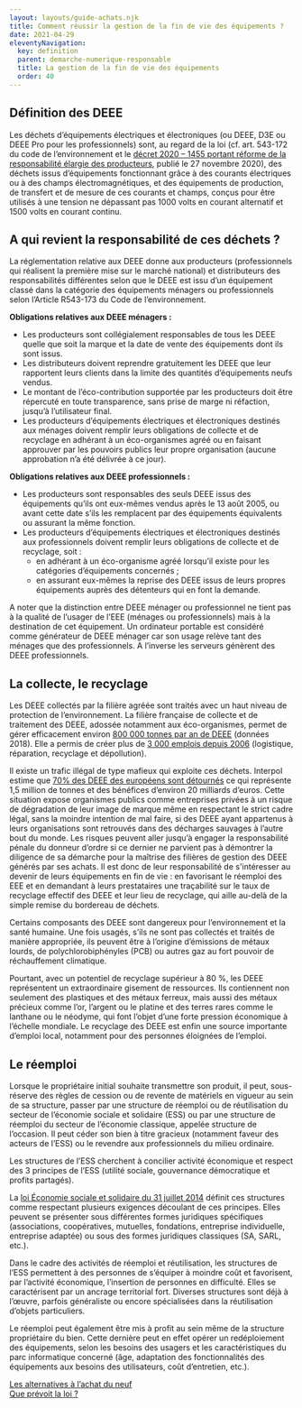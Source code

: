 ```yaml
---
layout: layouts/guide-achats.njk
title: Comment réussir la gestion de la fin de vie des équipements ?
date: 2021-04-29
eleventyNavigation:
  key: definition
  parent: demarche-numerique-responsable
  title: La gestion de la fin de vie des équipements
  order: 40
---
```


## Définition des DEEE

Les déchets d’équipements électriques et électroniques (ou DEEE, D3E ou DEEE Pro pour les professionnels) sont, au regard de la loi (cf. art. 543-172 du code de l’environnement et le [décret 2020 – 1455 portant réforme de la responsabilité élargie des producteurs](https://www.legifrance.gouv.fr/jorf/id/JORFTEXT000042575740), publié le 27 novembre 2020), des déchets issus d’équipements fonctionnant grâce à des courants électriques ou à des champs électromagnétiques, et des équipements de production, de transfert et de mesure de ces courants et champs, conçus pour être utilisés à une tension ne dépassant pas 1000 volts en courant alternatif et 1500 volts en courant continu.

## A qui revient la responsabilité de ces déchets ?

La réglementation relative aux DEEE donne aux producteurs (professionnels qui réalisent la première mise sur le marché national) et distributeurs des responsabilités différentes selon que le DEEE est issu d’un équipement classé dans la catégorie des équipements ménagers ou professionnels selon l’Article R543-173 du Code de l’environnement.

**Obligations relatives aux DEEE ménagers :**

*	Les producteurs sont collégialement responsables de tous les DEEE quelle que soit la marque et la date de vente des équipements dont ils sont issus.
*	Les distributeurs doivent reprendre gratuitement les DEEE que leur rapportent leurs clients dans la limite des quantités d’équipements neufs vendus.
*	Le montant de l’éco-contribution supportée par les producteurs doit être répercuté en toute transparence, sans prise de marge ni réfaction, jusqu’à l’utilisateur final.
*	Les producteurs d’équipements électriques et électroniques destinés aux ménages doivent remplir leurs obligations de collecte et de recyclage en adhérant à un éco-organismes agréé ou en faisant approuver par les pouvoirs publics leur propre organisation (aucune approbation n’a été délivrée à ce jour).

**Obligations relatives aux DEEE professionnels :**

*	Les producteurs sont responsables des seuls DEEE issus des équipements qu’ils ont eux-mêmes vendus après le 13 août 2005, ou avant cette date s’ils les remplacent par des équipements équivalents ou assurant la même fonction.
*	Les producteurs d’équipements électriques et électroniques destinés aux professionnels doivent remplir leurs obligations de collecte et de recyclage, soit :
    * en adhérant à un éco-organisme agréé lorsqu’il existe pour les catégories d’équipements concernés ;
    * en assurant eux-mêmes la reprise des DEEE issus de leurs propres équipements auprès des détenteurs qui en font la demande.

A noter que la distinction entre DEEE ménager ou professionnel ne tient pas à la qualité de l’usager de l’EEE (ménages ou professionnels) mais à la destination de cet équipement. Un ordinateur portable est considéré comme générateur de DEEE ménager car son usage relève tant des ménages que des professionnels. A l’inverse les serveurs génèrent des DEEE professionnels.

## La collecte, le recyclage

Les DEEE collectés par la filière agréée sont traités avec un haut niveau de protection de l’environnement. La filière française de collecte et de traitement des DEEE, adossée notamment aux éco-organismes, permet de gérer efficacement environ [800 000 tonnes par an de DEEE](https://www.ademe.fr/rapport-annuel-registre-dechets-dequipements-electriques-electroniques-donnees-2018) (données 2018). Elle a permis de créer plus de [3 000 emplois depuis 2006](https://www.ecologie.gouv.fr/dechets-dequipements-electriques-et-electroniques) (logistique, réparation, recyclage et dépollution).

Il existe un trafic illégal de type mafieux qui exploite ces déchets. Interpol estime que [70% des DEEE des européens sont détournés](https://www.sciencesetavenir.fr/nature-environnement/ou-vont-nos-vieux-ordinateurs_16345) ce qui représente 1,5 million de tonnes et des bénéfices d’environ 20 milliards d’euros. Cette situation expose organismes publics comme entreprises privées à un risque de dégradation de leur image de marque même en respectant le strict cadre légal, sans la moindre intention de mal faire, si des DEEE ayant appartenus à leurs organisations sont retrouvés dans des décharges sauvages à l’autre bout du monde. Les risques peuvent aller jusqu’à engager la responsabilité pénale du donneur d’ordre si ce dernier ne parvient pas à démontrer la diligence de sa démarche pour la maîtrise des filières de gestion des DEEE générés par ses achats. Il est donc de leur responsabilité de s'intéresser au devenir de leurs équipements en fin de vie : en favorisant le réemploi des EEE et en demandant à leurs prestataires une traçabilité sur le taux de recyclage effectif des DEEE et leur lieu de recyclage, qui aille au-delà de la simple remise du bordereau de déchets.

Certains composants des DEEE sont dangereux pour l’environnement et la santé humaine. Une fois usagés, s’ils ne sont pas collectés et traités de manière appropriée, ils peuvent être à l’origine d’émissions de métaux lourds, de polychlorobiphényles (PCB) ou autres gaz au fort pouvoir de réchauffement climatique.

Pourtant, avec un potentiel de recyclage supérieur à 80 %, les DEEE représentent un extraordinaire gisement de ressources. Ils contiennent non seulement des plastiques et des métaux ferreux, mais aussi des métaux précieux comme l’or, l’argent ou le platine et des terres rares comme le lanthane ou le néodyme, qui font l’objet d’une forte pression économique à l’échelle mondiale.
Le recyclage des DEEE est enfin une source importante d’emploi local, notamment pour des personnes éloignées de l’emploi. 

## Le réemploi

Lorsque le propriétaire initial souhaite transmettre son produit, il peut, sous-réserve des règles de cession ou de revente de matériels en vigueur au sein de sa structure, passer par une structure de réemploi ou de réutilisation du secteur de l’économie sociale et solidaire (ESS) ou par une structure de réemploi du secteur de l’économie classique, appelée structure de l’occasion. Il peut céder son bien à titre gracieux (notamment faveur des acteurs de l’ESS) ou le revendre aux professionnels du milieu ordinaire.

Les structures de l’ESS cherchent à concilier activité économique et respect des 3 principes de l’ESS (utilité sociale, gouvernance démocratique et profits partagés). 

La [loi Économie sociale et solidaire du 31 juillet 2014](https://www.legifrance.gouv.fr/loda/id/JORFTEXT000029313296/2020-12-07/) définit ces structures comme respectant plusieurs exigences découlant de ces principes. Elles peuvent se présenter sous différentes formes juridiques spécifiques (associations, coopératives, mutuelles, fondations, entreprise individuelle, entreprise adaptée) ou sous des formes juridiques classiques (SA, SARL, etc.). 

Dans le cadre des activités de réemploi et réutilisation, les structures de l’ESS permettent à des personnes de s’équiper à moindre coût et favorisent, par l’activité économique, l’insertion de personnes en difficulté. Elles se caractérisent par un ancrage territorial fort. Diverses structures sont déjà à l’œuvre, parfois généraliste ou encore spécialisées dans la réutilisation d’objets particuliers.

Le réemploi peut également être mis à profit au sein même de la structure propriétaire du bien. Cette dernière peut en effet opérer un redéploiement des équipements, selon les besoins des usagers et les caractéristiques du parc informatique concerné (âge, adaptation des fonctionnalités des équipements aux besoins des utilisateurs, coût d’entretien, etc.).

<div class="fr-grid-row fr-grid-row--gutters">
  <div class="fr-col-md-6">
    <a class="fr-link fr-fi-arrow-left-line fr-link--icon-left" href="/publications/guide-pratique-achats-numeriques-responsables/demarche-numerique-responsable/alternative-achat/">Les alternatives à l’achat du neuf</a>
  </div>
  
  <div class="fr-col-md-6 text-align--right">
    <a class="fr-link fr-fi-arrow-right-line fr-link--icon-right" href="/publications/guide-pratique-achats-numeriques-responsables/demarche-numerique-responsable/que-prevoit-la-loi/">Que prévoit la loi ?</a>
  </div>
</div>


